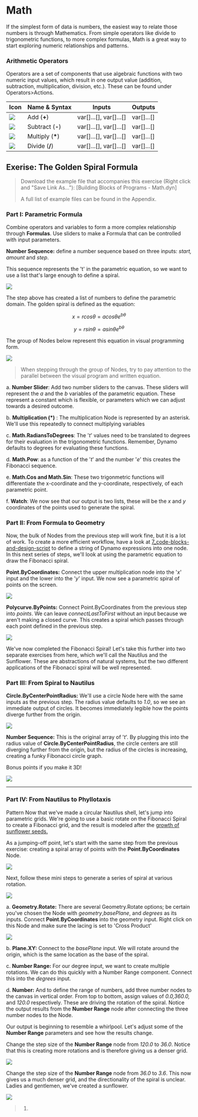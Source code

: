 # Math

If the simplest form of data is numbers, the easiest way to relate those numbers is through Mathematics. From simple operators like divide to trigonometric functions, to more complex formulas, Math is a great way to start exploring numeric relationships and patterns.

### Arithmetic Operators&#x20;

Operators are a set of components that use algebraic functions with two numeric input values, which result in one output value (addition, subtraction, multiplication, division, etc.). These can be found under Operators>Actions.

| Icon                                                | Name & Syntax     | Inputs                     | Outputs      |
| --------------------------------------------------- | ----------------- | -------------------------- | ------------ |
| ![](<../../.gitbook/assets/addition (1).jpg>)       | Add (**+**)       | var\[]...\[], var\[]...\[] | var\[]...\[] |
| ![](<../../.gitbook/assets/Subtraction (1).jpg>)    | Subtract (**-**)  | var\[]...\[], var\[]...\[] | var\[]...\[] |
| ![](<../../.gitbook/assets/Multiplication (1).jpg>) | Multiply (**\***) | var\[]...\[], var\[]...\[] | var\[]...\[] |
| ![](<../../.gitbook/assets/Division (1).jpg>)       | Divide (**/**)    | var\[]...\[], var\[]...\[] | var\[]...\[] |

## Exerise: The Golden Spiral Formula

> Download the example file that accompanies this exercise (Right click and "Save Link As..."): \[Building Blocks of Programs - Math.dyn]&#x20;
>
> A full list of example files can be found in the Appendix.

### Part I: Parametric Formula

Combine operators and variables to form a more complex relationship through **Formulas**. Use sliders to make a Formula that can be controlled with input parameters.

**Number Sequence:** define a number sequence based on three inputs: _start, amount_ and _step_.&#x20;

This sequence represents the 't' in the parametric equation, so we want to use a list that's large enough to define a spiral.

![](<../../.gitbook/assets/math - part I-01.jpg>)

The step above has created a list of numbers to define the parametric domain. The golden spiral is defined as the equation:&#x20;

$$
x = r cos θ = a cos θ e^{bθ}
$$

$$
y = r sin θ = a sin θe^{bθ}
$$

The group of Nodes below represent this equation in visual programming form.

![](<../../.gitbook/assets/math - part I-02.jpg>)

> When stepping through the group of Nodes, try to pay attention to the parallel between the visual program and written equation.

a. **Number Slider**: Add two number sliders to the canvas. These sliders will represent the _a_ and the _b_ variables of the parametric equation. These represent a constant which is flexible, or parameters which we can adjust towards a desired outcome.

b. **Multiplication (\*)** : The multiplication Node is represented by an asterisk. We'll use this repeatedly to connect multiplying variables

c. **Math.RadiansToDegrees**: The '_t_' values need to be translated to degrees for their evaluation in the trigonometric functions. Remember, Dynamo defaults to degrees for evaluating these functions.

d. **Math.Pow**: as a function of the '_t_' and the number '_e_' this creates the Fibonacci sequence.

e. **Math.Cos and Math.Sin**: These two trigonmetric functions will differentiate the x-coordinate and the y-coordinate, respectively, of each parametric point.

f. **Watch**: We now see that our output is two lists, these will be the _x_ and _y_ coordinates of the points used to generate the spiral.

### Part II: From Formula to Geometry&#x20;

Now, the bulk of Nodes from the previous step will work fine, but it is a lot of work. To create a more efficient workflow, have a look at [7\_code-blocks-and-design-script](../../coding-in-dynamo/7\_code-blocks-and-design-script/ "mention") to define a string of Dynamo expressions into one node. In this next series of steps, we'll look at using the parametric equation to draw the Fibonacci spiral.&#x20;

**Point.ByCoordinates:** Connect the upper multiplication node into the '_x_' input and the lower into the '_y_' input. We now see a parametric spiral of points on the screen.

![](<../../.gitbook/assets/math - part II-01.gif>)

**Polycurve.ByPoints:** Connect Point.ByCoordinates from the previous step into _points_. We can leave _connectLastToFirst_ without an input because we aren't making a closed curve. This creates a spiral which passes through each point defined in the previous step.

![](<../../.gitbook/assets/math - part II-02.jpg>)

We've now completed the Fibonacci Spiral! Let's take this further into two separate exercises from here, which we'll call the Nautilus and the Sunflower. These are abstractions of natural systems, but the two different applications of the Fibonacci spiral will be well represented.

### Part III: From Spiral to Nautilus

**Circle.ByCenterPointRadius:** We'll use a circle Node here with the same inputs as the previous step. The radius value defaults to _1.0_, so we see an immediate output of circles. It becomes immediately legible how the points diverge further from the origin.

![](<../../.gitbook/assets/math - part III-01.jpg>)

**Number Sequence:** This is the original array of '_t_'. By plugging this into the radius value of **Circle.ByCenterPointRadius**, the circle centers are still diverging further from the origin, but the radius of the circles is increasing, creating a funky Fibonacci circle graph.&#x20;

Bonus points if you make it 3D!

![](<../../.gitbook/assets/math - part III-02.gif>)

****

### Part IV: From Nautilus to Phyllotaxis&#x20;

Pattern Now that we've made a circular Nautilus shell, let's jump into parametric grids. We're going to use a basic rotate on the Fibonacci Spiral to create a Fibonacci grid, and the result is modeled after the [growth of sunflower seeds.](http://ms.unimelb.edu.au/\~segerman/papers/sunflower\_spiral\_fibonacci\_metric.pdf)

As a jumping-off point, let's start with the same step from the previous exercise: creating a spiral array of points with the **Point.ByCoordinates** Node.

![](<../../.gitbook/assets/math - part IV-01.jpg>)

Next, follow these mini steps to generate a series of spiral at various rotation.

![](<../../.gitbook/assets/math - part IV-02.jpg>)

a. **Geometry.Rotate:** There are several Geometry.Rotate options; be certain you've chosen the Node with _geometry_,_basePlane_, and _degrees_ as its inputs. Connect **Point.ByCoordinates** into the geometry input. Right click on this Node and make sure the lacing is set to 'Cross Product'

![](<../../.gitbook/assets/math - part IV-03 cross product.jpg>)

b. **Plane.XY:** Connect to the _basePlane_ input. We will rotate around the origin, which is the same location as the base of the spiral.

c. **Number Range:** For our degree input, we want to create multiple rotations. We can do this quickly with a Number Range component. Connect this into the _degrees_ input.

d. **Number:** And to define the range of numbers, add three number nodes to the canvas in vertical order. From top to bottom, assign values of _0.0,360.0,_ and _120.0_ respectively. These are driving the rotation of the spiral. Notice the output results from the **Number Range** node after connecting the three number nodes to the Node.

Our output is beginning to resemble a whirlpool. Let's adjust some of the **Number Range** parameters and see how the results change.

Change the step size of the **Number Range** node from _120.0_ to _36.0_. Notice that this is creating more rotations and is therefore giving us a denser grid.&#x20;

![](<../../.gitbook/assets/math - part IV-04.jpg>)

Change the step size of the **Number Range** node from _36.0_ to _3.6_. This now gives us a much denser grid, and the directionality of the spiral is unclear. Ladies and gentlemen, we've created a sunflower.

![](<../../.gitbook/assets/math - part IV-05.jpg>)

> 1.
